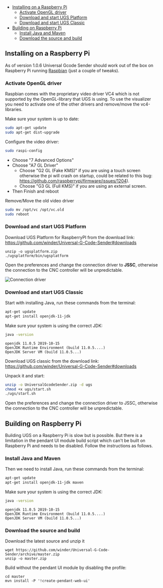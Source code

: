 * [Installing on a Raspberry Pi](#installing-on-a-raspberry-pi)
  * [Activate OpenGL driver](#activate-opengl-driver)
  * [Download and start UGS Platform](#download-and-start-ugs-platform)
  * [Download and start UGS Classic](#download-and-start-ugs-classic)
* [Building on Raspberry Pi](#building-on-raspberry-pi)
  * [Install Java and Maven](#install-java-and-maven)
  * [Download the source and build](#download-the-source-and-build)

## Installing on a Raspberry Pi
As of version 1.0.6 Universal Gcode Sender should work out of the box on Raspberry Pi running [Raspbian](https://www.raspberrypi.org/downloads/raspbian/) (just a couple of tweaks).

### Activate OpenGL driver
Raspbian comes with the proprietary video driver VC4 which is not supported by the OpenGL-library that UGS is using. To use the visualizer you need to activate one of the other drivers and remove/move the vc4-libraries.

Make sure your system is up to date:
```bash
sudo apt-get update
sudo apt-get dist-upgrade
```

Configure the video driver:
```bash
sudo raspi-config
```
* Choose "7 Advanced Options"
* Choose "A7 GL Driver"
  * Choose "G2 GL (Fake KMS)" if you are using a touch screen otherwise the pi will crash on startup, could be related to this bug: https://github.com/raspberrypi/firmware/issues/1204).
  * Choose "G3 GL (Full KMS)" if you are using an external screen.
* Then Finish and reboot

Remove/Move the old video driver
```bash
sudo mv /opt/vc /opt/vc.old
sudo reboot
```

### Download and start UGS Platform

Download UGS Platform for RaspberryPI from the download link: https://github.com/winder/Universal-G-Code-Sender#downloads

```
unzip -o ugsplatform.zip
./ugsplatform/bin/ugsplatform
```

Open the preferences and change the connection driver to **JSSC**, otherwise the connection to the CNC controller will be unpredictable.

![Connection driver](https://user-images.githubusercontent.com/8962024/40659348-4a279b84-634e-11e8-91f6-19bcc6f0e16e.png)


### Download and start UGS Classic

Start with installing Java, run these commands from the terminal: 
```bash
apt-get update
apt-get install openjdk-11-jdk
```

Make sure your system is using the correct JDK:
```bash
java -version
```

```
openjdk 11.0.5 2019-10-15
OpenJDK Runtime Environment (build 11.0.5....)
OpenJDK Server VM (build 11.0.5...)
```

Download UGS classic from the download link: https://github.com/winder/Universal-G-Code-Sender#downloads

Unpack it and start:
```bash
unzip -o UniversalGcodeSender.zip -d ugs
chmod +x ugs/start.sh
./ugs/start.sh
```

Open the preferences and change the connection driver to JSSC, otherwise the connection to the CNC controller will be unpredictable.



## Building on Raspberry Pi
Building UGS on a Raspberry Pi is slow but is possible. But there is a limitation in the pendant UI module build script which can't be built on Raspberry Pi and needs to be disabled. Follow the instructions as follows. 

### Install Java and Maven
Then we need to install Java, run these commands from the terminal: 
```bash
apt-get update
apt-get install openjdk-11-jdk maven
```

Make sure your system is using the correct JDK:
```bash
java -version
```

```
openjdk 11.0.5 2019-10-15
OpenJDK Runtime Environment (build 11.0.5....)
OpenJDK Server VM (build 11.0.5...)
```

### Download the source and build

Download the latest source and unzip it
```
wget https://github.com/winder/Universal-G-Code-Sender/archive/master.zip
unzip -o master.zip 
```

Build without the pendant UI module by disabling the profile:
```
cd master
mvn install -P '!create-pendant-web-ui'
```